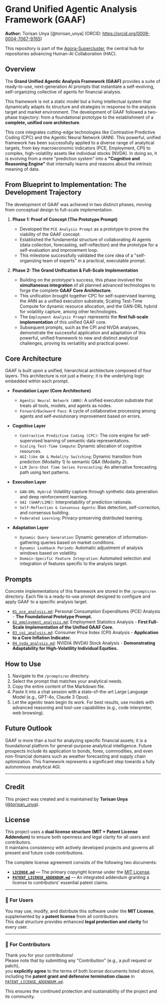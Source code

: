 # Grand Unified Agentic Analysis Framework (GAAF)

**Author:** Torisan Unya [@torisan_unya] (ORCID: https://orcid.org/0009-0004-7067-9765)

This repository is part of the [Agora-Supercluster](https://github.com/torisan-unya/Agora-Supercluster), the central hub for repositories advancing Human-AI Collaboration (HAC).

## Overview

The **Grand Unified Agentic Analysis Framework (GAAF)** provides a suite of ready-to-use, next-generation AI prompts that instantiate a self-evolving, self-organizing collective of agents for financial analysis.

This framework is not a static model but a living intellectual system that dynamically adapts its structure and strategies in response to the analysis target and market environment. The development of GAAF followed a two-phase trajectory: from a foundational prototype to the establishment of a **complete, unified core architecture**.

This core integrates cutting-edge technologies like Contrastive Predictive Coding (CPC) and the Agentic Neural Network (ANN). This powerful, unified framework has been successfully applied to a diverse range of analytical targets, from key macroeconomic indicators (PCE, Employment, CPI) to complex, high-volatility assets like individual stocks (NVDA). In doing so, it is evolving from a mere "prediction system" into a **"Cognitive and Reasoning Engine"** that internally learns and reasons about the intrinsic meaning of data.

## From Blueprint to Implementation: The Development Trajectory

The development of GAAF was achieved in two distinct phases, moving from conceptual design to full-scale implementation.

1.  **Phase 1: Proof of Concept (The Prototype Prompt)**
    *   Developed the `PCE Analysis Prompt` as a prototype to prove the viability of the GAAF concept.
    *   Established the fundamental structure of collaborating AI agents (data collection, forecasting, self-reflection) and the prototype for a self-evaluation and improvement loop.
    *   This milestone successfully validated the core idea of a "self-organizing team of experts" in a practical, executable prompt.

2.  **Phase 2: The Grand Unification & Full-Scale Implementation**
    *   Building on the prototype's success, this phase involved the **simultaneous integration** of all planned advanced technologies to forge the complete **GAAF Core Architecture**.
    *   This unification brought together CPC for self-supervised learning, the ANN as a unified execution substrate, Scaling Test-Time Compute for dynamic resource allocation, and the GAN-DRL hybrid for volatility capture, among other technologies.
    *   The `Employment Analysis Prompt` represents the **first full-scale implementation** of this unified GAAF core.
    *   Subsequent prompts, such as the CPI and NVDA analyses, demonstrate the successful application and adaptation of this powerful, unified framework to new and distinct analytical challenges, proving its versatility and practical power.

## Core Architecture

GAAF is built upon a unified, hierarchical architecture composed of four layers. This architecture is not just a theory; it is the underlying logic embedded within each prompt.

*   **Foundation Layer (Core Architecture)**
    *   `Agentic Neural Network (ANN)`: A unified execution substrate that treats all tools, models, and agents as nodes.
    *   `Forward/Backward Pass`: A cycle of collaborative processing among agents and self-evolutionary improvement based on errors.

*   **Cognitive Layer**
    *   `Contrastive Predictive Coding (CPC)`: The core engine for self-supervised learning of semantic data representations.
    *   `Scaling Test-Time Compute`: Dynamic allocation of cognitive resources.
    *   `AGI-like QA & Modality Switching`: Dynamic transition from prediction (Modality 1) to semantic Q&A (Modality 2).
    *   `LLM Zero-Shot Time Series Forecasting`: An alternative forecasting path using text patterns.

*   **Execution Layer**
    *   `GAN-DRL Hybrid`: Volatility capture through synthetic data generation and deep reinforcement learning.
    *   `XAI (SHAP/LIME)`: Interpretability of prediction rationale.
    *   `Self-Reflection & Consensus Agents`: Bias detection, self-correction, and consensus building.
    *   `Federated Learning`: Privacy-preserving distributed learning.

*   **Adaptation Layer**
    *   `Dynamic Query Generation`: Dynamic generation of information-gathering queries based on market conditions.
    *   `Dynamic Lookback Periods`: Automatic adjustment of analysis windows based on volatility.
    *   `Domain-Specific Feature Integration`: Automated selection and integration of features specific to the analysis target.

## Prompts

Concrete implementations of this framework are stored in the `/prompts/en` directory. Each file is a ready-to-use prompt designed to configure and apply GAAF to a specific analysis target.

*   [`01_pce_analysis.md`](./prompts/en/01_pce_analysis.md): Personal Consumption Expenditures (PCE) Analysis - **The Foundational Prototype Prompt.**
*   [`02_employment_analysis.md`](./prompts/en/02_employment_analysis.md): Employment Statistics Analysis - **First Full-Scale Implementation of the Unified GAAF Core.**
*   [`03_cpi_analysis.md`](./prompts/en/03_cpi_analysis.md): Consumer Price Index (CPI) Analysis - **Application to a Core Inflation Indicator.**
*   [`04_nvda_analysis.md`](./prompts/en/04_nvda_analysis.md): NVIDIA (NVDA) Stock Analysis - **Demonstrating Adaptability for High-Volatility Individual Equities.**

## How to Use

1.  Navigate to the `/prompts/en` directory.
2.  Select the prompt that matches your analytical needs.
3.  Copy the entire content of the Markdown file.
4.  Paste it into a chat session with a state-of-the-art Large Language Model (e.g., GPT-4o, Claude 3 Opus).
5.  Let the agentic team begin its work. For best results, use models with advanced reasoning and tool-use capabilities (e.g., code interpreter, web browsing).

## Future Outlook

GAAF is more than a tool for analyzing specific financial assets; it is a foundational platform for general-purpose analytical intelligence. Future prospects include its application to bonds, forex, commodities, and even non-financial domains such as weather forecasting and supply chain optimization. This framework represents a significant step towards a fully autonomous analytical AGI.

---

## Credit

This project was created and is maintained by **Torisan Unya** ([@torisan_unya](https://twitter.com/torisan_unya)).

## License

This project uses a **dual license structure (MIT + Patent License Addendum)** to ensure both openness and legal clarity for all users and contributors.  
It maintains consistency with actively developed projects and governs all present and future code contributions.

The complete license agreement consists of the following two documents:

- **[`LICENSE.md`](LICENSE.md)** — The primary copyright license under the [MIT License](https://opensource.org/licenses/MIT).  
- **[`PATENT_LICENSE_ADDENDUM.md`](PATENT_LICENSE_ADDENDUM.md)** — An integrated addendum granting a license to contributors’ essential patent claims.

---

### 🔹 For Users

You may use, modify, and distribute this software under the **MIT License**,  
supplemented by a **patent license** from all contributors.  
This dual structure provides enhanced **legal protection and clarity** for every user.

---

### 🔹 For Contributors

Thank you for your contributions!  
Please note that by submitting any "Contribution" (e.g., a pull request or patch),  
you **explicitly agree** to the terms of both license documents listed above,  
including the **patent grant and defensive termination clause** in  
[`PATENT_LICENSE_ADDENDUM.md`](PATENT_LICENSE_ADDENDUM.md).

This ensures the continued protection and sustainability of the project and its community.

